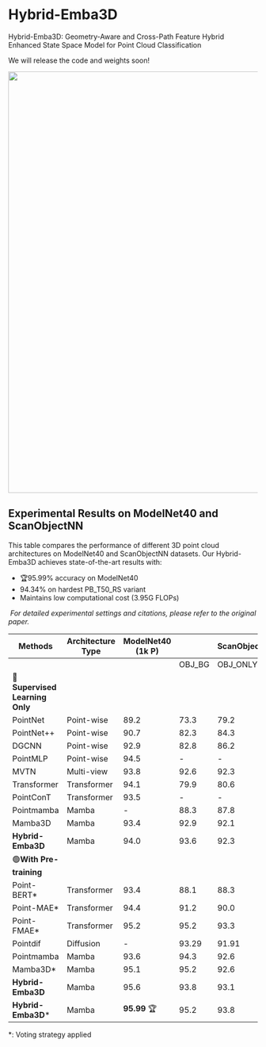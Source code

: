 # Hybrid-Emba3D
Hybrid-Emba3D: Geometry-Aware and Cross-Path Feature Hybrid Enhanced State Space Model for Point Cloud Classification

We will release the code and weights soon!

<img src="https://github.com/user-attachments/assets/9246357d-b01f-45b3-ac42-7d6da7ed6167" width="850" >


## Experimental Results on ModelNet40 and ScanObjectNN
This table compares the performance of different 3D point cloud architectures on ModelNet40 and ScanObjectNN datasets. Our Hybrid-Emba3D achieves state-of-the-art results with:
- 🏆95.99% accuracy on ModelNet40
- 94.34% on hardest PB_T50_RS variant
- Maintains low computational cost (3.95G FLOPs)

﻿
*For detailed experimental settings and citations, please refer to the original paper.*


| Methods               | Architecture Type       | ModelNet40<br>(1k P) |  	 | ScanObjectNN | 	  | Params<br>(M) | FLOPs<br>(G) |
|-----------------------|-------------------------|----------------------|---------|----------|-----------|---------------|--------------|
|                       |                         |                      | OBJ_BG  | OBJ_ONLY | PB_T50_RS |               |              |
| 🔴 **Supervised Learning Only**                               |                                                                 |
| PointNet              | Point-wise              | 89.2                 | 73.3    | 79.2     | 68.0      | 3.5          | 0.5          |
| PointNet++            | Point-wise              | 90.7                 | 82.3    | 84.3     | 77.9      | 1.5          | 1.7          |
| DGCNN                 | Point-wise              | 92.9                 | 82.8    | 86.2     | 78.1      | 1.8          | 2.4          |
| PointMLP              | Point-wise              | 94.5                 | -       | -        | 85.4      | 12.6         | 31.4         |
| MVTN                  | Multi-view              | 93.8                 | 92.6    | 92.3     | 82.8      | 11.2         | 43.7         |
| Transformer           | Transformer       	    | 94.1                 | 79.9    | 80.6     | 77.2      | 22.1         | 4.8          |
| PointConT             | Transformer       	    | 93.5                 | -       | -        | 90.3      | -            | -            |
| Pointmamba            | Mamba           	      | -                    | 88.3    | 87.8     | 82.5      | 12.3         | 3.6          |
| Mamba3D               | Mamba           	      | 93.4                 | 92.9    | 92.1     | 91.8      | 16.9         | 3.9          |
| **Hybrid-Emba3D**     | Mamba           	    | 94.0                 | 93.6    | 92.3     | 91.1      | 16.96        | 3.95         |
| 🟢**With Pre-training**                                                                        |
| Point-BERT*           | Transformer     	  | 93.4                 | 88.1    | 88.3     | 83.7      | 23.8         | 4.8          |
| Point-MAE*            | Transformer     	  | 94.4                 | 91.2    | 90.0     | 84.9      | 23.8         | 4.8          |
| Point-FMAE*           | Transformer     	  | 95.2                 | 95.2    | 93.3     | 90.2      | 27.4         | 3.6          |
| Pointdif              | Diffusion           | -                    |93.29    |91.91     |  87.61    |  -           |  -           |
| Pointmamba            | Mamba           	  | 93.6                 | 94.3    | 92.6     | 89.3      | 12.3         | 3.6          |
| Mamba3D*              | Mamba           	  | 95.1                 | 95.2    | 92.6     | 93.3      | 16.9         | 3.9          |
| **Hybrid-Emba3D**    | Mamba            	  | 95.6                 | 93.8    | 93.1     | 93.1     | 16.96        | 3.95         |
| **Hybrid-Emba3D***    | Mamba            	  | **95.99** 🏆         | 95.2    | 93.8     | 94.3     | 16.96        | 3.95         |

*: Voting strategy applied
